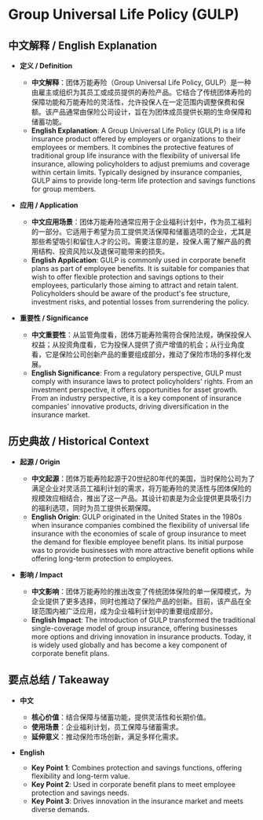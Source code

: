 # Group Universal Life Policy (GULP)

## 中文解释 / English Explanation

* **定义 / Definition**  
  - **中文解释**：团体万能寿险（Group Universal Life Policy, GULP）是一种由雇主或组织为其员工或成员提供的寿险产品。它结合了传统团体寿险的保障功能和万能寿险的灵活性，允许投保人在一定范围内调整保费和保额。该产品通常由保险公司设计，旨在为团体成员提供长期的生命保障和储蓄功能。  
  - **English Explanation**: A Group Universal Life Policy (GULP) is a life insurance product offered by employers or organizations to their employees or members. It combines the protective features of traditional group life insurance with the flexibility of universal life insurance, allowing policyholders to adjust premiums and coverage within certain limits. Typically designed by insurance companies, GULP aims to provide long-term life protection and savings functions for group members.

* **应用 / Application**  
  - **中文应用场景**：团体万能寿险通常应用于企业福利计划中，作为员工福利的一部分。它适用于希望为员工提供灵活保障和储蓄选项的企业，尤其是那些希望吸引和留住人才的公司。需要注意的是，投保人需了解产品的费用结构、投资风险以及退保可能带来的损失。  
  - **English Application**: GULP is commonly used in corporate benefit plans as part of employee benefits. It is suitable for companies that wish to offer flexible protection and savings options to their employees, particularly those aiming to attract and retain talent. Policyholders should be aware of the product's fee structure, investment risks, and potential losses from surrendering the policy.

* **重要性 / Significance**  
  - **中文重要性**：从监管角度看，团体万能寿险需符合保险法规，确保投保人权益；从投资角度看，它为投保人提供了资产增值的机会；从行业角度看，它是保险公司创新产品的重要组成部分，推动了保险市场的多样化发展。  
  - **English Significance**: From a regulatory perspective, GULP must comply with insurance laws to protect policyholders' rights. From an investment perspective, it offers opportunities for asset growth. From an industry perspective, it is a key component of insurance companies' innovative products, driving diversification in the insurance market.

## 历史典故 / Historical Context

* **起源 / Origin**  
  - **中文起源**：团体万能寿险起源于20世纪80年代的美国，当时保险公司为了满足企业对灵活员工福利计划的需求，将万能寿险的灵活性与团体保险的规模效应相结合，推出了这一产品。其设计初衷是为企业提供更具吸引力的福利选项，同时为员工提供长期保障。  
  - **English Origin**: GULP originated in the United States in the 1980s when insurance companies combined the flexibility of universal life insurance with the economies of scale of group insurance to meet the demand for flexible employee benefit plans. Its initial purpose was to provide businesses with more attractive benefit options while offering long-term protection to employees.

* **影响 / Impact**  
  - **中文影响**：团体万能寿险的推出改变了传统团体保险的单一保障模式，为企业提供了更多选择，同时也推动了保险产品的创新。目前，该产品在全球范围内被广泛应用，成为企业福利计划中的重要组成部分。  
  - **English Impact**: The introduction of GULP transformed the traditional single-coverage model of group insurance, offering businesses more options and driving innovation in insurance products. Today, it is widely used globally and has become a key component of corporate benefit plans.

## 要点总结 / Takeaway

* **中文**  
  - **核心价值**：结合保障与储蓄功能，提供灵活性和长期价值。  
  - **使用场景**：企业福利计划，员工保障与储蓄需求。  
  - **延伸意义**：推动保险市场创新，满足多样化需求。

* **English**  
  - **Key Point 1**: Combines protection and savings functions, offering flexibility and long-term value.  
  - **Key Point 2**: Used in corporate benefit plans to meet employee protection and savings needs.  
  - **Key Point 3**: Drives innovation in the insurance market and meets diverse demands.